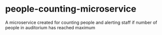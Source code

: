 # people-counting-microservice
A microservice created for counting people and alerting staff if number of people in auditorium has reached maximum
